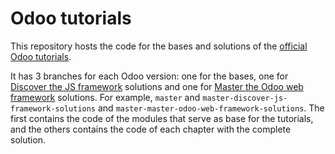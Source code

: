 # Odoo tutorials

This repository hosts the code for the bases and solutions of the
[official Odoo tutorials](https://www.odoo.com/documentation/master/developer/tutorials.html).

It has 3 branches for each Odoo version: one for the bases, one for
[Discover the JS framework](https://www.odoo.com/documentation/master/developer/tutorials/discover_js_framework.html) solutions and one for [Master the Odoo web framework](https://www.odoo.com/documentation/master/developer/tutorials/master_odoo_web_framework.html) solutions. For example, `master` and `master-discover-js-framework-solutions` and `master-master-odoo-web-framework-solutions`. The first
contains the code of the modules that serve as base for the tutorials,
and the others contains the code of each chapter with the complete
solution.
